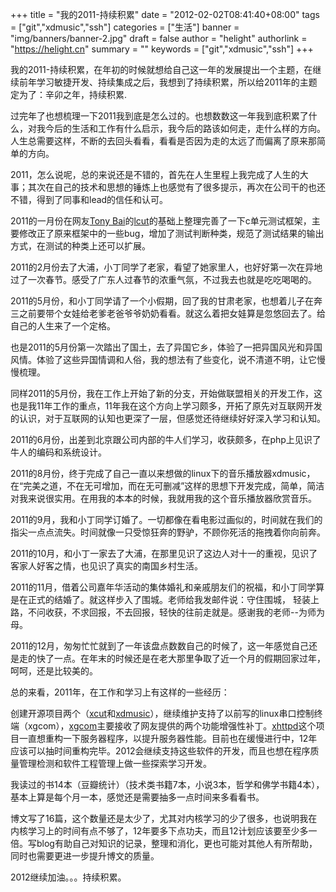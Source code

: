 +++
title = "我的2011-持续积累"
date = "2012-02-02T08:41:40+08:00"
tags = ["git","xdmusic","ssh"]
categories = ["生活"]
banner = "img/banners/banner-2.jpg"
draft = false
author = "helight"
authorlink = "https://helight.cn"
summary = ""
keywords = ["git","xdmusic","ssh"]
+++


我的2011-持续积累，在年初的时候就想给自己这一年的发展提出一个主题，在继续前年学习敏捷开发、持续集成之后，我想到了持续积累，所以给2011年的主题定为了：辛卯之年，持续积累.

过完年了也想梳理一下2011我到底是怎么过的。也想数数这一年我到底积累了什么，对我今后的生活和工作有什么启示，我今后的路该如何走，走什么样的方向。人生总需要这样，不断的去回头看看，看看是否因为走的太远了而偏离了原来那简单的方向。
<!--more-->
2011，怎么说呢，总的来说还是不错的，首先在人生里程上我完成了人生的大事；其次在自己的技术和思想的锤炼上也感觉有了很多提示，再次在公司干的也还不错，得到了同事和lead的信任和认可。

2011的一月份在网友[Tony Bai](http://bigwhite.blogbus.com/)的[lcut](http://code.google.com/p/lcut/)的基础上整理完善了一下c单元测试框架，主要修改正了原来框架中的一些bug，增加了测试判断种类，规范了测试结果的输出方式，在测试的种类上还可以扩展。

2011的2月份去了大浦，小丁同学了老家，看望了她家里人，也好好第一次在异地过了一次春节。感受了广东人过春节的浓重气氛，不过我去也就是吃吃喝喝的。

2011的5月份，和小丁同学请了一个小假期，回了我的甘肃老家，也想着儿子在奔三之前要带个女娃给老爹老爸爷爷奶奶看看。就这么着把女娃算是忽悠回去了。给自己的人生来了一个定格。

也是2011的5月份第一次踏出了国土，去了异国它乡，体验了一把异国风光和异国风情。体验了这些异国情调和人俗，我的想法有了些变化，说不清道不明，让它慢慢梳理。

同样2011的5月份，我在工作上开始了新的分支，开始做联盟相关的开发工作，这也是我11年工作的重点，11年我在这个方向上学习颇多，开拓了原先对互联网开发的认识，对于互联网的认知也更深了一层，但感觉还待继续好好深入学习和认知。

2011的6月份，出差到北京跟公司内部的牛人们学习，收获颇多，在php上见识了牛人的编码和系统设计。

2011的8月份，终于完成了自己一直以来想做的linux下的音乐播放器xdmusic，在“完美之道，不在无可增加，而在无可删减”这样的思想下开发完成，简单，简洁对我来说很实用。在用我的本本的时候，我就用我的这个音乐播放器欣赏音乐。

2011的9月，我和小丁同学订婚了。一切都像在看电影过画似的，时间就在我们的指尖一点点流失。时间就像一只受惊狂奔的野驴，不顾你死活的拖拽着你向前奔。

2011的10月，和小丁一家去了大浦，在那里见识了这边人对十一的重视，见识了客家人好客之情，也见识了真实的南国乡村生活。

2011的11月，借着公司嘉年华活动的集体婚礼和亲戚朋友们的祝福，和小丁同学算是在正式的结婚了。就这样步入了围城。老师给我发邮件说：守住围城，
轻装上路，不问收获，不求回报，不去回报，轻快的往前走就是。感谢我的老师--为师为母。

2011的12月，匆匆忙忙就到了一年该盘点数数自己的时候了，这一年感觉自己还是走的快了一点。在年末的时候还是在老大那里争取了近一个月的假期回家过年，呵呵，还是比较美的。

总的来看，2011年，在工作和学习上有这样的一些经历：

创建开源项目两个（[xcut](https://github.com/helight/xcut)和[xdmusic](https://github.com/helight/xdmusic)），继续维护支持了以前写的linux串口控制终端（xgcom），[xgcom](https://github.com/helight/xgcom)主要接收了网友提供的两个功能增强性补丁。[xhttpd](https://github.com/helight/xhttpd)这个项目一直想重构一下服务器程序，以提升服务器性能。目前也在缓慢进行中，12年应该可以抽时间重构完毕。2012会继续支持这些软件的开发，而且也想在程序质量管理检测和软件工程管理上做一些探索学习开发。

我读过的书14本（豆瓣统计）（技术类书籍7本，小说3本，哲学和佛学书籍4本），基本上算是每个月一本，感觉还是需要抽多一点时间来多看看书。

博文写了16篇，这个数量还是太少了，尤其对内核学习的少了很多，也说明我在内核学习上的时间有点不够了，12年要多下点功夫，而且12计划应该要至少多一倍。写blog有助自己对知识的记录，整理和消化，更也可能对其他人有所帮助，同时也需要更进一步提升博文的质量。

2012继续加油。。。持续积累。
